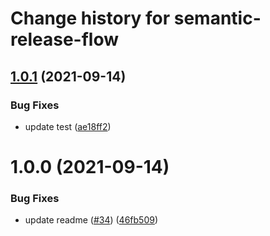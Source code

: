 # Change history for semantic-release-flow

## [1.0.1](https://github.com/ssergiyenko/semantic-release-flow/compare/v1.0.0...v1.0.1) (2021-09-14)


### Bug Fixes

* update test ([ae18ff2](https://github.com/ssergiyenko/semantic-release-flow/commit/ae18ff286b712b52be47f5f3bbd947da578e7369))

# 1.0.0 (2021-09-14)


### Bug Fixes

* update readme ([#34](https://github.com/ssergiyenko/semantic-release-flow/issues/34)) ([46fb509](https://github.com/ssergiyenko/semantic-release-flow/commit/46fb5090618b2f01f1600d16b5e8fc58b86b5e79))
